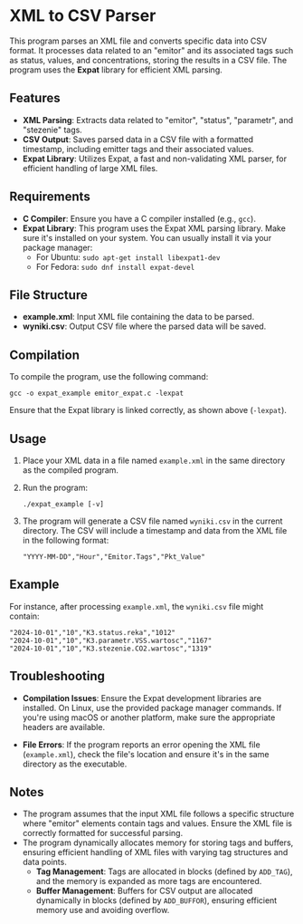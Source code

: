 # XML to CSV Parser

This program parses an XML file and converts specific data into CSV format. It processes data related to an "emitor" and its associated tags such as status, values, and concentrations, storing the results in a CSV file. The program uses the **Expat** library for efficient XML parsing.

## Features

- **XML Parsing**: Extracts data related to "emitor", "status", "parametr", and "stezenie" tags.
- **CSV Output**: Saves parsed data in a CSV file with a formatted timestamp, including emitter tags and their associated values.
- **Expat Library**: Utilizes Expat, a fast and non-validating XML parser, for efficient handling of large XML files.

## Requirements

- **C Compiler**: Ensure you have a C compiler installed (e.g., `gcc`).
- **Expat Library**: This program uses the Expat XML parsing library. Make sure it's installed on your system. You can usually install it via your package manager:
  - For Ubuntu: `sudo apt-get install libexpat1-dev`
  - For Fedora: `sudo dnf install expat-devel`

## File Structure

- **example.xml**: Input XML file containing the data to be parsed.
- **wyniki.csv**: Output CSV file where the parsed data will be saved.

## Compilation

To compile the program, use the following command:

```console
gcc -o expat_example emitor_expat.c -lexpat
```

Ensure that the Expat library is linked correctly, as shown above (`-lexpat`).

## Usage

1. Place your XML data in a file named `example.xml` in the same directory as the compiled program.
2. Run the program:

   ```console
   ./expat_example [-v]
   ```

3. The program will generate a CSV file named `wyniki.csv` in the current directory. The CSV will include a timestamp and data from the XML file in the following format:

   ```csv
   "YYYY-MM-DD","Hour","Emitor.Tags","Pkt_Value"
   ```

## Example

For instance, after processing `example.xml`, the `wyniki.csv` file might contain:

```csv
"2024-10-01","10","K3.status.reka","1012"
"2024-10-01","10","K3.parametr.VSS.wartosc","1167"
"2024-10-01","10","K3.stezenie.CO2.wartosc","1319"
```

## Troubleshooting

- **Compilation Issues**: Ensure the Expat development libraries are installed. On Linux, use the provided package manager commands. If you're using macOS or another platform, make sure the appropriate headers are available.
  
- **File Errors**: If the program reports an error opening the XML file (`example.xml`), check the file's location and ensure it's in the same directory as the executable.

## Notes

- The program assumes that the input XML file follows a specific structure where "emitor" elements contain tags and values. Ensure the XML file is correctly formatted for successful parsing.
- The program dynamically allocates memory for storing tags and buffers, ensuring efficient handling of XML files with varying tag structures and data points.
   - **Tag Management**: Tags are allocated in blocks (defined by `ADD_TAG`), and the memory is expanded as more tags are encountered.
   - **Buffer Management**: Buffers for CSV output are allocated dynamically in blocks (defined by `ADD_BUFFOR`), ensuring efficient memory use and avoiding overflow.